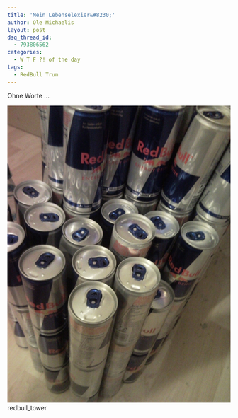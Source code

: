 ```yaml
---
title: 'Mein Lebenselexier&#8230;'
author: Ole Michaelis
layout: post
dsq_thread_id:
  - 793806562
categories:
  - W T F ?! of the day
tags:
  - RedBull Trum
---
```


Ohne Worte …

[![redbull_tower][1]][1]
redbull_tower



 [1]: /assets/uploads/2009/09/SNC00136.jpg
